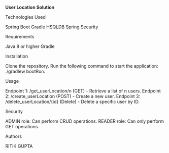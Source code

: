 
**User Location Solution**


Technologies Used

Spring Boot
Gradle
HSQLDB
Spring Security


Requirements

Java 8 or higher
Gradle


Installation

Clone the repository.
Run the following command to start the application: ./gradlew bootRun.


Usage

Endpoint 1: /get_userLocation/n (GET) - Retrieve a list of n users.
Endpoint 2: /create_userLocation (POST) - Create a new user.
Endpoint 3: /delete_userLocation/{id} (Delete) - Delete a specific user by ID.


Security

ADMIN role: Can perform CRUD operations.
READER role: Can only perform GET operations.



Authors

RITIK GUPTA
